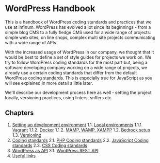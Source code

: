 # WordPress Handbook

This is a handbook of WordPress coding standards and practices that we use at Infinum. WordPress has evolved a lot since its beginnings - from a simple blog CMS to a fully fledge CMS used for a wide range of projects: simple web sites, on line shops, complex multi site projects communicating with a wide range of APIs.

With the increased usage of WordPress in our company, we thought that it would be best to define a set of style guides for projects we work on. We try to follow WordPress coding standards for the most part but, being a software developing company working on a wide range of projects, we already use a certain coding standards that differ from the default WordPress coding standards.
This is especially true for JavaScript as you will see explained in more detail a little later.

We'll describe our development process here as well - setting the project locally, versioning practices, using linters, snffers etc.


## Chapters

  1. [Setting up development environment](development_env_setup.md)
    1.1. [Local environments](#)
      1.1.1. [Vagrant](#)
      1.1.2. [Docker](#)
      1.1.2. [MAMP, WAMP, XAMPP](#)
    1.2. [Bedrock setup](#)
    1.3. [Versioning](#)
  2. [Coding standards](#)
    2.1. [PHP Coding standards](#)
    2.2. [JavaScript Coding standards](#)
    2.3. [CSS Coding standards](#)
  3. [WordPress as API](#)
    3.1. [WordPress REST API](#)
  4. [Useful links](#)